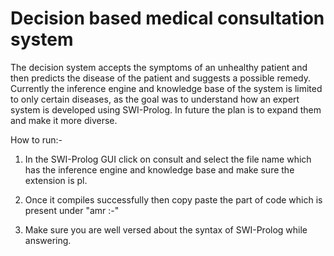 # Decision based medical consultation system
The decision system accepts the symptoms of an unhealthy patient and then predicts the disease of the patient and suggests a possible remedy. Currently the inference engine and knowledge base of the system is limited to only certain diseases, as the goal was to understand how an expert system is developed using SWI-Prolog. In future the plan is to expand them and make it more diverse.

How to run:-

1. In the SWI-Prolog GUI click on consult and select the file name which has the inference engine and knowledge base and make sure the extension is pl.

2. Once it compiles successfully then copy paste the part of code which is present under "amr :-"

3. Make sure you are well versed about the syntax of SWI-Prolog while answering.
